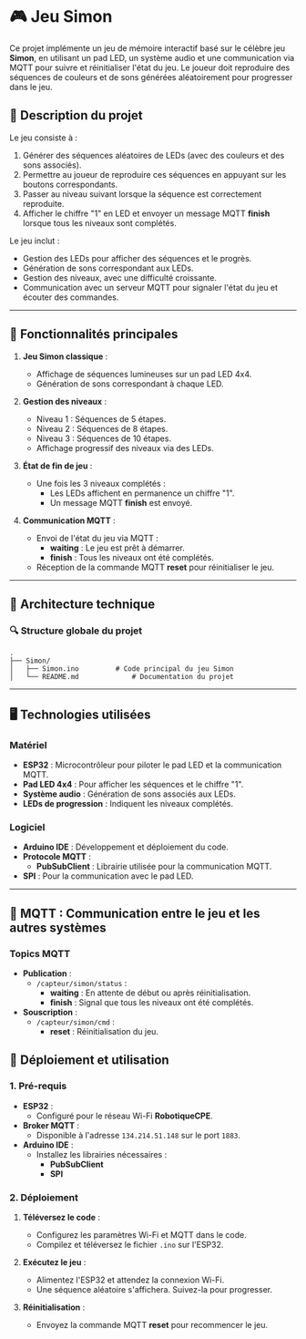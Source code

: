 # 🎮 Jeu Simon

Ce projet implémente un jeu de mémoire interactif basé sur le célèbre jeu **Simon**, en utilisant un pad LED, un système audio et une communication via MQTT pour suivre et réinitialiser l'état du jeu. Le joueur doit reproduire des séquences de couleurs et de sons générées aléatoirement pour progresser dans le jeu.

## 📜 Description du projet

Le jeu consiste à :
1. Générer des séquences aléatoires de LEDs (avec des couleurs et des sons associés).
2. Permettre au joueur de reproduire ces séquences en appuyant sur les boutons correspondants.
3. Passer au niveau suivant lorsque la séquence est correctement reproduite.
4. Afficher le chiffre "1" en LED et envoyer un message MQTT **finish** lorsque tous les niveaux sont complétés.

Le jeu inclut :
- Gestion des LEDs pour afficher des séquences et le progrès.
- Génération de sons correspondant aux LEDs.
- Gestion des niveaux, avec une difficulté croissante.
- Communication avec un serveur MQTT pour signaler l'état du jeu et écouter des commandes.

---

## 🔧 Fonctionnalités principales

1. **Jeu Simon classique** :
   - Affichage de séquences lumineuses sur un pad LED 4x4.
   - Génération de sons correspondant à chaque LED.

2. **Gestion des niveaux** :
   - Niveau 1 : Séquences de 5 étapes.
   - Niveau 2 : Séquences de 8 étapes.
   - Niveau 3 : Séquences de 10 étapes.
   - Affichage progressif des niveaux via des LEDs.

3. **État de fin de jeu** :
   - Une fois les 3 niveaux complétés :
     - Les LEDs affichent en permanence un chiffre "1".
     - Un message MQTT **finish** est envoyé.

4. **Communication MQTT** :
   - Envoi de l'état du jeu via MQTT :
     - **waiting** : Le jeu est prêt à démarrer.
     - **finish** : Tous les niveaux ont été complétés.
   - Réception de la commande MQTT **reset** pour réinitialiser le jeu.

---

## 🔧 Architecture technique

### 🔍 Structure globale du projet

```plaintext
.
├── Simon/
│   ├── Simon.ino         # Code principal du jeu Simon
│   └── README.md             # Documentation du projet

```

---

## 🖥️ Technologies utilisées

### Matériel
- **ESP32** : Microcontrôleur pour piloter le pad LED et la communication MQTT.
- **Pad LED 4x4** : Pour afficher les séquences et le chiffre "1".
- **Système audio** : Génération de sons associés aux LEDs.
- **LEDs de progression** : Indiquent les niveaux complétés.

### Logiciel
- **Arduino IDE** : Développement et déploiement du code.
- **Protocole MQTT** :
  - **PubSubClient** : Librairie utilisée pour la communication MQTT.
- **SPI** : Pour la communication avec le pad LED.

---

## 📡 MQTT : Communication entre le jeu et les autres systèmes

### Topics MQTT
- **Publication** :
  - `/capteur/simon/status` :
    - **waiting** : En attente de début ou après réinitialisation.
    - **finish** : Signal que tous les niveaux ont été complétés.
- **Souscription** :
  - `/capteur/simon/cmd` :
    - **reset** : Réinitialisation du jeu.


## 🚀 Déploiement et utilisation

### 1. Pré-requis
- **ESP32** :
  - Configuré pour le réseau Wi-Fi **RobotiqueCPE**.
- **Broker MQTT** :
  - Disponible à l'adresse `134.214.51.148` sur le port `1883`.
- **Arduino IDE** :
  - Installez les librairies nécessaires :
    - **PubSubClient**
    - **SPI**

### 2. Déploiement

1. **Téléversez le code** :
   - Configurez les paramètres Wi-Fi et MQTT dans le code.
   - Compilez et téléversez le fichier `.ino` sur l'ESP32.

2. **Exécutez le jeu** :
   - Alimentez l'ESP32 et attendez la connexion Wi-Fi.
   - Une séquence aléatoire s'affichera. Suivez-la pour progresser.

3. **Réinitialisation** :
   - Envoyez la commande MQTT **reset** pour recommencer le jeu.